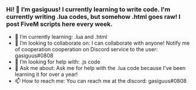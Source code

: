### Hi! 👋  I’m gasiguus! I currently learning to write code. I'm currently writing .lua codes, but somehow .html goes raw! I post FiveM scripts here every week.

- 🌱 I’m currently learning: .lua and .html
- 👯 I’m looking to collaborate on: I can collaborate with anyone! Notify me of cooperation cooperation on Discord service to the user: gasiguus#0808
- 🤔 I’m looking for help with: .js code
- 💬 Ask me about: Ask me for help with the .lua code because I've been learning it for over a year!
- 📫 How to reach me: You can reach me at the discord: gasiguus#0808

